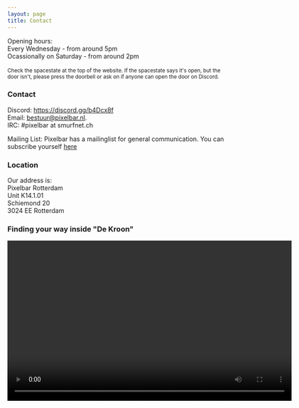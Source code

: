 ```yaml
---
layout: page
title: Contact
---
```


<p class="message">
  Opening hours: <br /> Every Wednesday - from  around 5pm <br /> Ocassionally on Saturday - from around 2pm <br /><br /><small>Check the spacestate at the top of the website. If the spacestate says it's open, but the door isn't, please press the doorbell or ask on if anyone can open the door on Discord.</small>
</p>

### Contact

Discord: <a href="https://discord.gg/b4Dcx8f">https://discord.gg/b4Dcx8f</a><br />
Email: <a href="mailto:bestuur@pixelbar.nl">bestuur@pixelbar.nl.</a><br />
IRC: #pixelbar at smurfnet.ch

Mailing List: Pixelbar has a mailinglist for general communication. You can subscribe yourself <a href="https://www.pixelbar.nl/joinlist/">here</a>

### Location

Our address is:<br />
Pixelbar Rotterdam <br />
Unit K14.1.01<br />
Schiemond 20<br />
3024 EE Rotterdam

### Finding your way inside "De Kroon"

<video width="640" height="360" controls>
  <source src="/public/video/thisistheway.mp4" type="video/mp4">
  Your browser does not support the video tag.

### Spacestate

Almost every hackerspace has a way of letting visitors know if the space is open. This is called a SpaceState. At Pixelbar we also implemented a spacestate switch which is toggled by the first participant entering the hackerspace, and is toggled to closed when the last participant leaves. You will find the current spacestate on the top of this website.

The spacestate is also published to <a href="https://discord.gg/b4Dcx8f">Discord</a>, <a href="https://hsnl.social/@pixelbar_door" rel="me">Mastodon</a>, and <a href="https://pushover.net/subscribe/PixelbarSpacestate-gbQgUDCwh2Yi8L5">Pushover</a>.<br />
Additionally, you can also integrate the spacestate yourself using <a href="https://spaceapi.io">SpaceAPI</a>.

### Organisational

- Chambre of Commerce: 63989255 ( Rotterdam )
- VAT Number: NL855478172B01
- Bank: ING Bank
- BIC Code: INGBNL2A
- IBAN Number: NL55INGB0006918331
